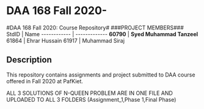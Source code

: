 # DAA 168 Fall 2020-
#DAA 168 Fall 2020: Course Repository#
###PROJECT MEMBERS###
StdID | Name
------------ | -------------
**60790** | **Syed Muhammad Tanzeel** <!--this is the group leader in bold-->
61864 | Ehrar Hussain
61917 | Muhammad Siraj
<!-- Replace name and student ids with acutally group member names and ids-->

## Description ##
This repository contains assignments and project submitted to DAA course offered in Fall 2020 at PafKiet.

ALL 3 SOLUTIONS OF N-QUEEN PROBLEM ARE IN ONE FILE AND UPLOADED TO ALL 3 FOLDERS (Assignment_1,Phase 1,Final Phase)

